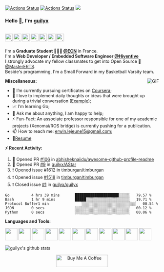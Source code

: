 [![Actions Status](https://github.com/guilyx/guilyx/workflows/time-stats-build/badge.svg)](https://github.com/guilyx/guilyx/actions)
[![Actions Status](https://github.com/guilyx/guilyx/workflows/update-gh-activity/badge.svg)](https://github.com/guilyx/guilyx/actions)
![](https://visitor-badge.glitch.me/badge?page_id=guilyx.guilyx)

### Hello 👋, I'm [guilyx](https://guilyx.github.io) 

<br/>
<a href="https://twitter.com/spida_rwin">
  <img align="left" alt="guilyx | Twitter" width="25px" src="https://image.flaticon.com/icons/svg/2111/2111703.svg" />
</a>
<a href="https://www.linkedin.com/in/erwinlejeune-lkn">
  <img align="left" alt="guilyx's LinkdeIN" width="25px" src="https://image.flaticon.com/icons/svg/2111/2111465.svg" />
</a>
<a href="https://www.facebook.com/erwin.lejeune">
  <img align="left" alt="guilyx's Facebook" width="25px" src="https://image.flaticon.com/icons/svg/2111/2111342.svg" />
</a>
<a href="https://www.instagram.com/spid_erwin">
  <img align="left" alt="guilyx's Instagram" width="25px" src="https://image.flaticon.com/icons/svg/2111/2111421.svg" />
</a>
<a href="https://open.spotify.com/user/11147618695?si=zZFn6uAGRLyoU02lsG50GA">
  <img align="left" alt="guilyx's Spotify" width="25px" src="https://image.flaticon.com/icons/svg/2111/2111627.svg" />
</a>
<a href="https://www.codewars.com/users/Guilyx">
  <img align="left" alt="guilyx's Codewars" width="25px" src="https://image.flaticon.com/icons/svg/993/993515.svg" />
</a>
<a href="https://www.codingame.com/profile/452b06c872f9773a58e7abff97b738a98661992">
  <img align="left" alt="guilyx's Codingames" width="25px" src="https://image.flaticon.com/icons/svg/2010/2010522.svg" />
</a> <br /> <br />

I'm a **Graduate Student 👨🏽‍💼 [@ECN](https://www.ec-nantes.fr)** in France. <br />
I'm a **Web Developer / Embedded Software Engineer [@Hiventive](https://www.hiventive.com)**  <br />
I strongly advocate my fellow classmates to get into Open Source 📢 [@MasterERTS](https://github.com/MasterERTS).  <br />
Beside's programming, I'm a Small Forward in my Basketball Varsity team. <br />

  <img align="right" alt="GIF" src="https://media1.tenor.com/images/1c6140897565e34a4e98f618e220dc0d/tenor.gif?itemid=9358372" />
  
**Miscellaneous:**

- 🤔 I’m currently pursuing certificates on [Coursera](https://www.coursera.org);
- 🌱 I love to implement daily thoughts or ideas that were brought up during a trivial conversation ([Example](https://github.com/guilyx/secret-santa));
- 📈 I’m learning Go;
- 💬 Ask me about anything, I am happy to help;
- ⚡️ Fun-Fact: An associate professor responsible for one of my academic projects (Xenomai/ROS bridge) is currently pushing for a publication.
- 📫 How to reach me: <erwin.lejeune15@gmail.com>;
- 📝[Resume](https://github.com/guilyx/guilyx/files/4924811/erwinlejeune_internships.pdf)

**:zap: Recent Activity:**

<!--START_SECTION:activity-->
1. 💪 Opened PR [#106](https://github.com//abhisheknaiidu/awesome-github-profile-readme/pull/106) in [abhisheknaiidu/awesome-github-profile-readme](https://github.com//abhisheknaiidu/awesome-github-profile-readme)
2. 💪 Opened PR [#9](https://github.com//guilyx/AStar/pull/9) in [guilyx/AStar](https://github.com//guilyx/AStar)
3. ❗️ Opened issue [#1612](https://github.com//timburgan/timburgan/issues/1612) in [timburgan/timburgan](https://github.com//timburgan/timburgan)
4. ❗️ Opened issue [#1518](https://github.com//timburgan/timburgan/issues/1518) in [timburgan/timburgan](https://github.com//timburgan/timburgan)
5. ❗️ Closed issue [#1](https://github.com//guilyx/guilyx/issues/1) in [guilyx/guilyx](https://github.com//guilyx/guilyx)
<!--END_SECTION:activity-->

<!--START_SECTION:waka-->
```text
Go          4 hrs 39 mins       ████████████████████░░░░░   79.57 % 
Bash        1 hr 9 mins         █████░░░░░░░░░░░░░░░░░░░░   19.71 % 
Protocol Buffer1 min               ░░░░░░░░░░░░░░░░░░░░░░░░░   00.54 % 
JSON        0 secs              ░░░░░░░░░░░░░░░░░░░░░░░░░   00.12 % 
Python      0 secs              ░░░░░░░░░░░░░░░░░░░░░░░░░   00.06 %
```
<!--END_SECTION:waka-->

**Languages and Tools:**  

<code><img height="40" src="https://image.flaticon.com/icons/svg/2861/2861557.svg"></code>
<code><img height="40" src="https://image.flaticon.com/icons/svg/3190/3190604.svg"></code>
<code><img height="40" src="https://image.flaticon.com/icons/svg/2942/2942156.svg"></code>
<code><img height="40" src="https://img.icons8.com/color/48/000000/golang.png"></code>
<code><img height="40" src="https://image.flaticon.com/icons/svg/1628/1628182.svg"></code>
<code><img height="40" src="https://image.flaticon.com/icons/png/512/2085/2085061.png"></code>
<code><img height="40" src="https://image.flaticon.com/icons/svg/2535/2535543.svg"></code>
<code><img height="40" src="https://cdn.icon-icons.com/icons2/1508/PNG/512/matlab_104289.png"></code>
<code><img height="40" src="https://image.flaticon.com/icons/svg/2721/2721297.svg"></code>
<code><img height="40" src="https://image.flaticon.com/icons/svg/752/752605.svg"></code>
<code><img height="40" src="https://image.flaticon.com/icons/svg/1680/1680899.svg"></code>



![guilyx's github stats](https://github-readme-stats.vercel.app/api?username=guilyx&show_icons=true&hide_border=true)

<p align="center">
<a href="https://www.buymeacoffee.com/dq01aOE" target="_blank"><img src="https://cdn.buymeacoffee.com/buttons/default-red.png" alt="Buy Me A Coffee" height="40" width="170" ></a>
</p>
